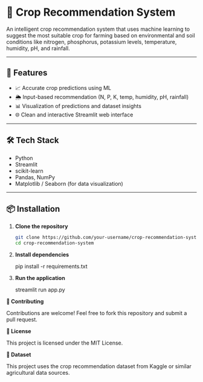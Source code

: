 # 🌾 Crop Recommendation System

An intelligent crop recommendation system that uses machine learning to suggest the most suitable crop for farming based on environmental and soil conditions like nitrogen, phosphorus, potassium levels, temperature, humidity, pH, and rainfall.

---

## 🚀 Features

- 📈 Accurate crop predictions using ML
- 🌦️ Input-based recommendation (N, P, K, temp, humidity, pH, rainfall)
- 📊 Visualization of predictions and dataset insights
- 🌐 Clean and interactive Streamlit web interface

---

## 🛠️ Tech Stack

- Python
- Streamlit
- scikit-learn
- Pandas, NumPy
- Matplotlib / Seaborn (for data visualization)

---

## 📦 Installation

1. **Clone the repository**
   
   ```bash
   git clone https://github.com/your-username/crop-recommendation-system.git
   cd crop-recommendation-system
   
2. **Install dependencies**

   pip install -r requirements.txt

3. **Run the application**

   streamlit run app.py

**🤝 Contributing**

Contributions are welcome! Feel free to fork this repository and submit a pull request.

**📄 License**

This project is licensed under the MIT License.

**📝 Dataset**

This project uses the crop recommendation dataset from Kaggle or similar agricultural data sources.

